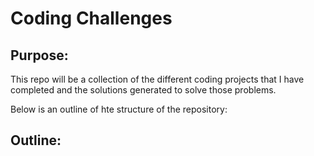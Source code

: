 # Coding Challenges

## Purpose:
This repo will be a collection of the different coding projects that I have completed and the solutions generated to solve those problems. 

Below is an outline of hte structure of the repository:


## Outline:


